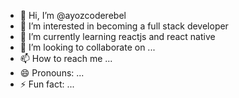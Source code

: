 - 👋 Hi, I’m @ayozcoderebel
- 👀 I’m interested in becoming a full stack developer
- 🌱 I’m currently learning reactjs and react native
- 💞️ I’m looking to collaborate on ...
- 📫 How to reach me ...
- 😄 Pronouns: ...
- ⚡ Fun fact: ...

<!---
ayozcoderebel/ayozcoderebel is a ✨ special ✨ repository because its `README.md` (this file) appears on your GitHub profile.
You can click the Preview link to take a look at your changes.
--->
